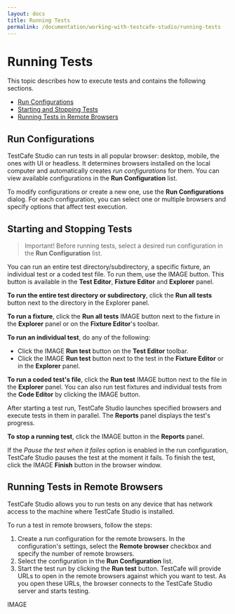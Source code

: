 ```yaml
---
layout: docs
title: Running Tests
permalink: /documentation/working-with-testcafe-studio/running-tests
---
```

# Running Tests

This topic describes how to execute tests and contains the following sections.

* [Run Configurations](#run-configurations)
* [Starting and Stopping Tests](#starting-and-stopping-tests)
* [Running Tests in Remote Browsers](#running-tests-in-remote-browsers)

## Run Configurations

TestCafe Studio can run tests in all popular browser: desktop, mobile, the ones with UI or headless. It determines browsers installed on the local computer and automatically creates *run configurations* for them. You can view available configurations in the **Run Configuration** list.

To modify configurations or create a new one, use the **Run Configurations** dialog. For each configuration, you can select one or multiple browsers and specify options that affect test execution.

## Starting and Stopping Tests

> Important! Before running tests, select a desired run configuration in the **Run Configuration** list.

You can run an entire test directory/subdirectory, a specific fixture, an individual test or a coded test file. To run them, use the IMAGE button. This button is available in the **Test Editor**, **Fixture Editor** and **Explorer** panel.

**To run the entire test directory or subdirectory**, click the **Run all tests** button next to the directory in the Explorer panel.

**To run a fixture**, click the **Run all tests** IMAGE button next to the fixture in the **Explorer** panel or on the **Fixture Editor**'s toolbar.

**To run an individual test**, do any of the following:

* Click the IMAGE **Run test** button on the **Test Editor** toolbar.
* Click the IMAGE **Run test** button next to the test in the **Fixture Editor** or in the **Explorer** panel.

**To run a coded test's file**, click the **Run test** IMAGE button next to the file in the **Explorer** panel. You can also run test fixtures and individual tests from the **Code Editor** by clicking the IMAGE button.

After starting a test run, TestCafe Studio launches specified browsers and execute tests in them in parallel. The **Reports** panel displays the test's progress.

**To stop a running test**, click the IMAGE button in the **Reports** panel.

If the *Pause the test when it failes* option is enabled in the run configuration, TestCafe Studio pauses the test at the moment it fails. To finish the test, click the IMAGE **Finish** button in the browser window.

## Running Tests in Remote Browsers

TestCafe Studio allows you to run tests on any device that has network access to the machine where TestCafe Studio is installed.

To run a test in remote browsers, follow the steps:

1. Create a run configuration for the remote browsers. In the configuration's settings, select the **Remote browser** checkbox and specify the number of remote browsers.
2. Select the configuration in the **Run Configuration** list.
3. Start the test run by clicking the **Run test** button. TestCafe will provide URLs to open in the remote browsers against which you want to test. As you open these URLs, the browser connects to the TestCafe Studio server and starts testing.

IMAGE